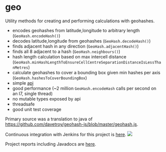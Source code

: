 geo
===

Utility methods for creating and performing calculations with geohashes.

* encodes geohashes from latitude,longitude to arbitrary length (`GeoHash.encodeHash()`)
* decodes latitude,longitude from geohashes (`GeoHash.decodeHash()`)
* finds adjacent hash in any direction (`GeoHash.adjacentHash()`)
* finds all 8 adjacent to a hash (`GeoHash.neighbours()`)
* hash length calculation based on max intercell distance (`GeoHash.minHashLengthToEnsureCellCentreSeparationDistanceIsLessThanMetres`)
* calculate geohashes to cover a bounding box given min hashes per axis (`GeoHash.hashesToCoverBoundingBox`)
* simple [api](https://xuml-tools.ci.cloudbees.com/job/geo%20site/site/apidocs/index.html)
* good performance (~2 million `GeoHash.encodeHash` calls per second on an I7, single thread)
* no mutable types exposed by api
* threadsafe 
* good unit test coverage

Primary source was a translation to java of https://github.com/davetroy/geohash-js/blob/master/geohash.js.

Continuous integration with Jenkins for this project is [here](https://xuml-tools.ci.cloudbees.com/). <a href="https://xuml-tools.ci.cloudbees.com/"><img  src="http://web-static-cloudfront.s3.amazonaws.com/images/badges/BuiltOnDEV.png"/></a>

Project reports including Javadocs are [here](https://xuml-tools.ci.cloudbees.com/job/geo%20site/site/project-reports.html).

